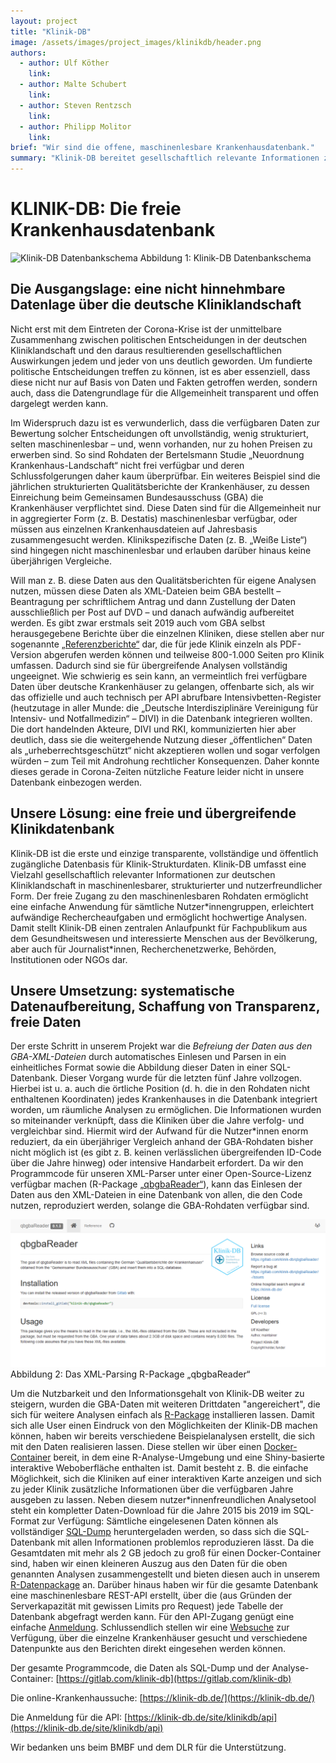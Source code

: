 ```yaml
---
layout: project
title: "Klinik-DB"
image: /assets/images/project_images/klinikdb/header.png
authors:
  - author: Ulf Köther
    link:
  - author: Malte Schubert
    link:
  - author: Steven Rentzsch
    link:
  - author: Philipp Molitor
    link:
brief: "Wir sind die offene, maschinenlesbare Krankenhausdatenbank."
summary: "Klinik-DB bereitet gesellschaftlich relevante Informationen zur deutschen Kliniklandschaft in maschinenlesbarer, strukturierter und nutzer*innenfreundlicher Form auf."
---
```


# KLINIK-DB: Die freie Krankenhausdatenbank

![Klinik-DB Datenbankschema](/assets/images/project_images/klinikdb/datenbankschema.png "Klinik-DB Datenbankschema")
Abbildung 1: Klinik-DB Datenbankschema

## Die Ausgangslage: eine nicht hinnehmbare Datenlage über die deutsche Kliniklandschaft

Nicht erst mit dem Eintreten der Corona-Krise ist der unmittelbare Zusammenhang zwischen politischen Entscheidungen in der deutschen Kliniklandschaft und den daraus resultierenden gesellschaftlichen Auswirkungen jedem und jeder von uns deutlich geworden. Um fundierte politische Entscheidungen treffen zu können, ist es aber essenziell, dass diese nicht nur auf Basis von Daten und Fakten getroffen werden, sondern auch, dass die Datengrundlage für die Allgemeinheit transparent und offen dargelegt werden kann.

Im Widerspruch dazu ist es verwunderlich, dass die verfügbaren Daten zur Bewertung solcher Entscheidungen oft unvollständig, wenig strukturiert, selten maschinenlesbar – und, wenn vorhanden, nur zu hohen Preisen zu erwerben sind. So sind Rohdaten der Bertelsmann Studie „Neuordnung Krankenhaus-Landschaft“ nicht frei verfügbar und deren Schlussfolgerungen daher kaum überprüfbar. Ein weiteres Beispiel sind die jährlichen strukturierten Qualitätsberichte der Krankenhäuser, zu dessen Einreichung beim Gemeinsamen Bundesausschuss (GBA) die Krankenhäuser verpflichtet sind. Diese Daten sind für die Allgemeinheit nur in aggregierter Form (z. B. Destatis) maschinenlesbar verfügbar, oder müssen aus einzelnen Krankenhausdateien auf Jahresbasis zusammengesucht werden. Klinikspezifische Daten (z. B. „Weiße Liste“) sind hingegen nicht maschinenlesbar und erlauben darüber hinaus keine überjährigen Vergleiche.

Will man z. B. diese Daten aus den Qualitätsberichten für eigene Analysen nutzen, müssen diese Daten als XML-Dateien beim GBA bestellt – Beantragung per schriftlichem Antrag und dann Zustellung der Daten ausschließlich per Post auf DVD – und danach aufwändig aufbereitet werden. Es gibt zwar erstmals seit 2019 auch vom GBA selbst herausgegebene Berichte über die einzelnen Kliniken, diese stellen aber nur sogenannte [„Referenzberichte“](https://g-ba-qualitaetsberichte.de/#/search) dar, die für jede Klinik einzeln als PDF-Version abgerufen werden können und teilweise 800-1.000 Seiten pro Klinik umfassen. Dadurch sind sie für übergreifende Analysen vollständig ungeeignet.
Wie schwierig es sein kann, an vermeintlich frei verfügbare Daten über deutsche Krankenhäuser zu gelangen, offenbarte sich, als wir das offizielle und auch technisch per API abrufbare Intensivbetten-Register (heutzutage in aller Munde: die „Deutsche Interdisziplinäre Vereinigung für Intensiv- und Notfallmedizin“ – DIVI) in die Datenbank integrieren wollten. Die dort handelnden Akteure, DIVI und RKI, kommunizierten hier aber deutlich, dass sie die weitergehende Nutzung dieser „öffentlichen“ Daten als „urheberrechtsgeschützt“ nicht akzeptieren wollen und sogar verfolgen würden – zum Teil mit Androhung rechtlicher Konsequenzen. Daher konnte dieses gerade in Corona-Zeiten nützliche Feature leider nicht in unsere Datenbank einbezogen werden.

## Unsere Lösung: eine freie und übergreifende Klinikdatenbank

Klinik-DB ist die erste und einzige transparente, vollständige und öffentlich zugängliche Datenbasis für Klinik-Strukturdaten. Klinik-DB umfasst eine Vielzahl gesellschaftlich relevanter Informationen zur deutschen Kliniklandschaft in maschinenlesbarer, strukturierter und nutzerfreundlicher Form. Der freie Zugang zu den maschinenlesbaren Rohdaten ermöglicht eine einfache Anwendung für sämtliche Nutzer\*innengruppen, erleichtert aufwändige Rechercheaufgaben und ermöglicht hochwertige Analysen. Damit stellt Klinik-DB einen zentralen Anlaufpunkt für Fachpublikum aus dem Gesundheitswesen und interessierte Menschen aus der Bevölkerung, aber auch für Journalist\*innen, Recherchenetzwerke, Behörden, Institutionen oder NGOs dar.

## Unsere Umsetzung: systematische Datenaufbereitung, Schaffung von Transparenz, freie Daten

Der erste Schritt in unserem Projekt war die _Befreiung der Daten aus den GBA-XML-Dateien_ durch automatisches Einlesen und Parsen in ein einheitliches Format sowie die Abbildung dieser Daten in einer SQL-Datenbank. Dieser Vorgang wurde für die letzten fünf Jahre vollzogen.
Hierbei ist u. a. auch die örtliche Position (d. h. die in den Rohdaten nicht enthaltenen Koordinaten) jedes Krankenhauses in die Datenbank integriert worden, um räumliche Analysen zu ermöglichen. Die Informationen wurden so miteinander verknüpft, dass die Kliniken über die Jahre verfolg- und vergleichbar sind. Hiermit wird der Aufwand für die Nutzer\*innen enorm reduziert, da ein überjähriger Vergleich anhand der GBA-Rohdaten bisher nicht möglich ist (es gibt z. B. keinen verlässlichen übergreifenden ID-Code über die Jahre hinweg) oder intensive Handarbeit erfordert. Da wir den Programmcode für unseren XML-Parser unter einer Open-Source-Lizenz verfügbar machen (R-Package [„qbgbaReader“](https://klinik-db.gitlab.io/qbgbaReader/)), kann das Einlesen der Daten aus den XML-Dateien in eine Datenbank von allen, die den Code nutzen, reproduziert werden, solange die GBA-Rohdaten verfügbar sind.

![Das XML-Parsing R-Package „qbgbaReader“](/assets/images/project_images/klinikdb/documentation.png "Das XML-Parsing R-Package „qbgbaReader“")
Abbildung 2: Das XML-Parsing R-Package „qbgbaReader“

Um die Nutzbarkeit und den Informationsgehalt von Klinik-DB weiter zu steigern, wurden die GBA-Daten mit weiteren Drittdaten "angereichert", die sich für weitere Analysen einfach als [R-Package](https://klinik-db.gitlab.io/qbgbaExtraData/) installieren lassen.
Damit sich alle User einen Eindruck von den Möglichkeiten der Klinik-DB machen können, haben wir bereits verschiedene Beispielanalysen erstellt, die sich mit den Daten realisieren lassen. Diese stellen wir über einen [Docker-Container](https://gitlab.com/klinik-db/qbgbaAnalysis) bereit, in dem eine R-Analyse-Umgebung und eine Shiny-basierte interaktive Weboberfläche enthalten ist. Damit besteht z. B. die einfache Möglichkeit, sich die Kliniken auf einer interaktiven Karte anzeigen und sich zu jeder Klinik zusätzliche Informationen über die verfügbaren Jahre ausgeben zu lassen.
Neben diesem nutzer\*innenfreundlichen Analysetool steht ein kompletter Daten-Download für die Jahre 2015 bis 2019 im SQL-Format zur Verfügung: Sämtliche eingelesenen Daten können als vollständiger [SQL-Dump](https://gitlab.com/klinik-db/qbgbaSQLData) heruntergeladen werden, so dass sich die SQL-Datenbank mit allen Informationen problemlos reproduzieren lässt. Da die Gesamtdaten mit mehr als 2 GB jedoch zu groß für einen Docker-Container sind, haben wir einen kleineren Auszug aus den Daten für die oben genannten Analysen zusammengestellt und bieten diesen auch in unserem [R-Datenpackage](https://klinik-db.gitlab.io/qbgbaExtraData/) an. Darüber hinaus haben wir für die gesamte Datenbank eine maschinenlesbare REST-API erstellt, über die (aus Gründen der Serverkapazität mit gewissen Limits pro Request) jede Tabelle der Datenbank abgefragt werden kann. Für den API-Zugang genügt eine einfache [Anmeldung](https://klinik-db.de/site/klinikdb/api). Schlussendlich stellen wir eine [Websuche](https://klinik-db.de/) zur Verfügung, über die einzelne Krankenhäuser gesucht und verschiedene Datenpunkte aus den Berichten direkt eingesehen werden können.

Der gesamte Programmcode, die Daten als SQL-Dump und der Analyse-Container: [https://gitlab.com/klinik-db](https://gitlab.com/klinik-db)

Die online-Krankenhaussuche: [https://klinik-db.de/](https://klinik-db.de/)

Die Anmeldung für die API: [https://klinik-db.de/site/klinikdb/api](https://klinik-db.de/site/klinikdb/api)

Wir bedanken uns beim BMBF und dem DLR für die Unterstützung.
